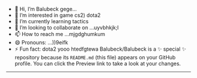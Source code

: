 - 👋 Hi, I’m Balubeck gege...
- 👀 I’m interested in game cs2) dota2
- 🌱 I’m currently learning tactics
- 💞️ I’m looking to collaborate on ...uyvbhkjk;l
- 📫 How to reach me ...mjgdghumkum
- 😄 Pronouns: ...))9eifk
- ⚡ Fun fact: dota2 yooo
htedfgtewa
Balubeck/Balubeck is a ✨ special ✨ repository because its `README.md` (this file) appears on your GitHub profile.
You can click the Preview link to take a look at your changes.
---
